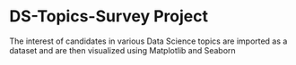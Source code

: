 # DS-Topics-Survey Project

The interest of candidates in various Data Science topics are imported as a dataset and are then visualized using Matplotlib and Seaborn
